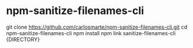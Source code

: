 # npm-sanitize-filenames-cli

git clone https://github.com/carlosmarte/npm-sanitize-filenames-cli.git
cd npm-sanitize-filenames-cli
npm install
npm link
sanitize-filenames-cli {DIRECTORY}
